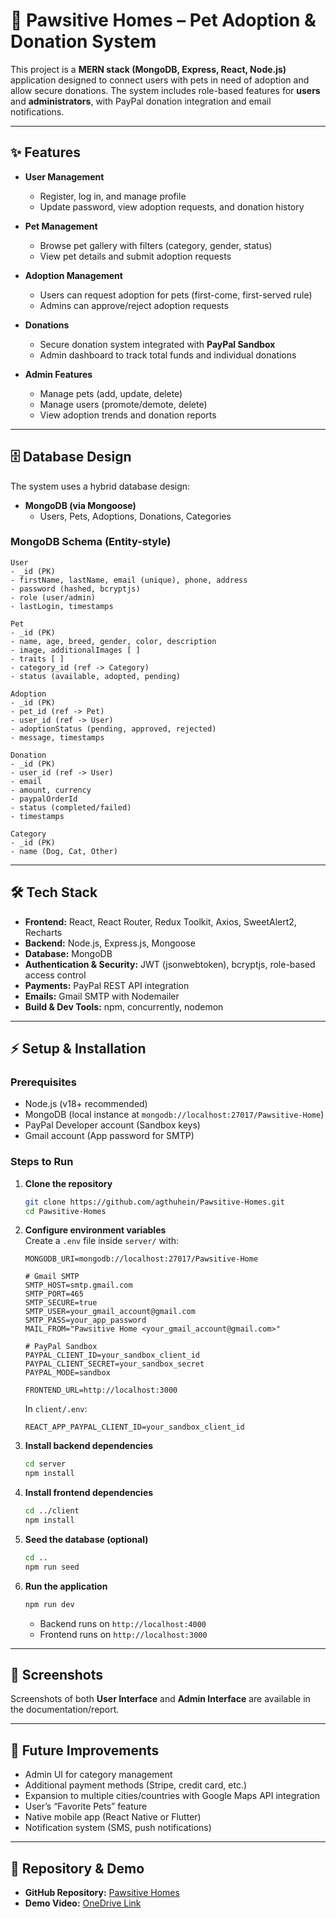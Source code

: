 # 🐾 Pawsitive Homes – Pet Adoption & Donation System

This project is a **MERN stack (MongoDB, Express, React, Node.js)** application designed to connect users with pets in need of adoption and allow secure donations. The system includes role-based features for **users** and **administrators**, with PayPal donation integration and email notifications.

---

## ✨ Features

- **User Management**

  - Register, log in, and manage profile
  - Update password, view adoption requests, and donation history

- **Pet Management**

  - Browse pet gallery with filters (category, gender, status)
  - View pet details and submit adoption requests

- **Adoption Management**

  - Users can request adoption for pets (first-come, first-served rule)
  - Admins can approve/reject adoption requests

- **Donations**

  - Secure donation system integrated with **PayPal Sandbox**
  - Admin dashboard to track total funds and individual donations

- **Admin Features**
  - Manage pets (add, update, delete)
  - Manage users (promote/demote, delete)
  - View adoption trends and donation reports

---

## 🗄️ Database Design

The system uses a hybrid database design:

- **MongoDB (via Mongoose)**
  - Users, Pets, Adoptions, Donations, Categories

### MongoDB Schema (Entity-style)

```text
User
- _id (PK)
- firstName, lastName, email (unique), phone, address
- password (hashed, bcryptjs)
- role (user/admin)
- lastLogin, timestamps

Pet
- _id (PK)
- name, age, breed, gender, color, description
- image, additionalImages [ ]
- traits [ ]
- category_id (ref -> Category)
- status (available, adopted, pending)

Adoption
- _id (PK)
- pet_id (ref -> Pet)
- user_id (ref -> User)
- adoptionStatus (pending, approved, rejected)
- message, timestamps

Donation
- _id (PK)
- user_id (ref -> User)
- email
- amount, currency
- paypalOrderId
- status (completed/failed)
- timestamps

Category
- _id (PK)
- name (Dog, Cat, Other)
```

---

## 🛠️ Tech Stack

- **Frontend:** React, React Router, Redux Toolkit, Axios, SweetAlert2, Recharts
- **Backend:** Node.js, Express.js, Mongoose
- **Database:** MongoDB
- **Authentication & Security:** JWT (jsonwebtoken), bcryptjs, role-based access control
- **Payments:** PayPal REST API integration
- **Emails:** Gmail SMTP with Nodemailer
- **Build & Dev Tools:** npm, concurrently, nodemon

---

## ⚡ Setup & Installation

### Prerequisites

- Node.js (v18+ recommended)
- MongoDB (local instance at `mongodb://localhost:27017/Pawsitive-Home`)
- PayPal Developer account (Sandbox keys)
- Gmail account (App password for SMTP)

### Steps to Run

1. **Clone the repository**

   ```bash
   git clone https://github.com/agthuhein/Pawsitive-Homes.git
   cd Pawsitive-Homes
   ```

2. **Configure environment variables**  
   Create a `.env` file inside `server/` with:

   ```env
   MONGODB_URI=mongodb://localhost:27017/Pawsitive-Home

   # Gmail SMTP
   SMTP_HOST=smtp.gmail.com
   SMTP_PORT=465
   SMTP_SECURE=true
   SMTP_USER=your_gmail_account@gmail.com
   SMTP_PASS=your_app_password
   MAIL_FROM="Pawsitive Home <your_gmail_account@gmail.com>"

   # PayPal Sandbox
   PAYPAL_CLIENT_ID=your_sandbox_client_id
   PAYPAL_CLIENT_SECRET=your_sandbox_secret
   PAYPAL_MODE=sandbox

   FRONTEND_URL=http://localhost:3000
   ```

   In `client/.env`:

   ```env
   REACT_APP_PAYPAL_CLIENT_ID=your_sandbox_client_id
   ```

3. **Install backend dependencies**

   ```bash
   cd server
   npm install
   ```

4. **Install frontend dependencies**

   ```bash
   cd ../client
   npm install
   ```

5. **Seed the database (optional)**

   ```bash
   cd ..
   npm run seed
   ```

6. **Run the application**
   ```bash
   npm run dev
   ```
   - Backend runs on `http://localhost:4000`
   - Frontend runs on `http://localhost:3000`

---

## 📸 Screenshots

Screenshots of both **User Interface** and **Admin Interface** are available in the documentation/report.

---

## 🚀 Future Improvements

- Admin UI for category management
- Additional payment methods (Stripe, credit card, etc.)
- Expansion to multiple cities/countries with Google Maps API integration
- User’s “Favorite Pets” feature
- Native mobile app (React Native or Flutter)
- Notification system (SMS, push notifications)

---

## 📂 Repository & Demo

- **GitHub Repository:** [Pawsitive Homes](https://github.com/agthuhein/Pawsitive-Homes.git)
- **Demo Video:** [OneDrive Link](https://1drv.ms/v/c/acea0ced7b310c13/EV8Po_ppNbpLpEQwVV9wtWQBsFzUSYfF1Z3ic-oJUZJawA?e=YLGlnB)
